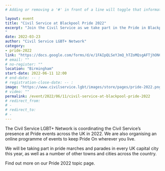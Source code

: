 ```yaml
---
# Adding or removing a '#' in front of a line will toggle that information off and on from being processed. 

layout: event
title: "Civil Service at Blackpool Pride 2022"
excerpt: "Join the Civil Service as we take part in the Pride in Blackpool.
"
date: 2022-03-23
author: "Civil Service LGBT+ Network"
category: 
- pride-2022
link: "https://docs.google.com/forms/d/e/1FAIpQLSeYJmQ_hTZoMQsgAFTjhONCPNBYGJi0VUNCJYVt1r-NbWpw8Q/viewform?usp=sf_link"
# email: ""
# no-register: ""
location: "Birmingham"
start-date: 2022-06-11 12:00
# end-date: -- :
# registration-close-date: -- :
image: "https://www.civilservice.lgbt/images/store/pages/pride-2022.png"
# video: ""
permalink: /event/2022/06/11/civil-service-at-blackpool-pride-2022
# redirect_from: 
# - 
# redirect_to: 
# - 
---
```


The Civil Service LGBT+ Network is coordinating the Civil Service’s presence at Pride events across the UK in 2022. We are also organising an online programme of events to keep Pride On wherever you live.

We will be taking part in pride marches and parades in every UK capital city this year, as well as a number of other towns and cities across the country.

Find out more on our Pride 2022 topic page.
